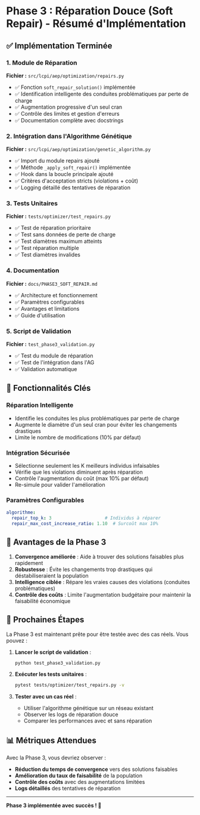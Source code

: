# Phase 3 : Réparation Douce (Soft Repair) - Résumé d'Implémentation

## ✅ Implémentation Terminée

### 1. Module de Réparation
**Fichier :** `src/lcpi/aep/optimization/repairs.py`

- ✅ Fonction `soft_repair_solution()` implémentée
- ✅ Identification intelligente des conduites problématiques par perte de charge
- ✅ Augmentation progressive d'un seul cran
- ✅ Contrôle des limites et gestion d'erreurs
- ✅ Documentation complète avec docstrings

### 2. Intégration dans l'Algorithme Génétique
**Fichier :** `src/lcpi/aep/optimization/genetic_algorithm.py`

- ✅ Import du module repairs ajouté
- ✅ Méthode `_apply_soft_repair()` implémentée
- ✅ Hook dans la boucle principale ajouté
- ✅ Critères d'acceptation stricts (violations + coût)
- ✅ Logging détaillé des tentatives de réparation

### 3. Tests Unitaires
**Fichier :** `tests/optimizer/test_repairs.py`

- ✅ Test de réparation prioritaire
- ✅ Test sans données de perte de charge
- ✅ Test diamètres maximum atteints
- ✅ Test réparation multiple
- ✅ Test diamètres invalides

### 4. Documentation
**Fichier :** `docs/PHASE3_SOFT_REPAIR.md`

- ✅ Architecture et fonctionnement
- ✅ Paramètres configurables
- ✅ Avantages et limitations
- ✅ Guide d'utilisation

### 5. Script de Validation
**Fichier :** `test_phase3_validation.py`

- ✅ Test du module de réparation
- ✅ Test de l'intégration dans l'AG
- ✅ Validation automatique

## 🔧 Fonctionnalités Clés

### Réparation Intelligente
- Identifie les conduites les plus problématiques par perte de charge
- Augmente le diamètre d'un seul cran pour éviter les changements drastiques
- Limite le nombre de modifications (10% par défaut)

### Intégration Sécurisée
- Sélectionne seulement les K meilleurs individus infaisables
- Vérifie que les violations diminuent après réparation
- Contrôle l'augmentation du coût (max 10% par défaut)
- Re-simule pour valider l'amélioration

### Paramètres Configurables
```yaml
algorithme:
  repair_top_k: 3                    # Individus à réparer
  repair_max_cost_increase_ratio: 1.10  # Surcoût max 10%
```

## 🎯 Avantages de la Phase 3

1. **Convergence améliorée** : Aide à trouver des solutions faisables plus rapidement
2. **Robustesse** : Évite les changements trop drastiques qui déstabiliseraient la population
3. **Intelligence ciblée** : Répare les vraies causes des violations (conduites problématiques)
4. **Contrôle des coûts** : Limite l'augmentation budgétaire pour maintenir la faisabilité économique

## 🚀 Prochaines Étapes

La Phase 3 est maintenant prête pour être testée avec des cas réels. Vous pouvez :

1. **Lancer le script de validation** :
   ```bash
   python test_phase3_validation.py
   ```

2. **Exécuter les tests unitaires** :
   ```bash
   pytest tests/optimizer/test_repairs.py -v
   ```

3. **Tester avec un cas réel** :
   - Utiliser l'algorithme génétique sur un réseau existant
   - Observer les logs de réparation douce
   - Comparer les performances avec et sans réparation

## 📊 Métriques Attendues

Avec la Phase 3, vous devriez observer :

- **Réduction du temps de convergence** vers des solutions faisables
- **Amélioration du taux de faisabilité** de la population
- **Contrôle des coûts** avec des augmentations limitées
- **Logs détaillés** des tentatives de réparation

---

**Phase 3 implémentée avec succès ! 🎉**